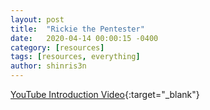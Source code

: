 ```yaml
---
layout: post
title:  "Rickie the Pentester"
date:   2020-04-14 00:00:15 -0400
category: [resources]
tags: [resources, everything]
author: shinris3n
---
```

[YouTube Introduction Video](https://www.youtube.com/watch?v=oHg5SJYRHA0){:target="_blank"}
